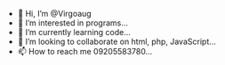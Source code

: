 - 👋 Hi, I’m @Virgoaug
- 👀 I’m interested in programs...
- 🌱 I’m currently learning code...
- 💞️ I’m looking to collaborate on html, php, JavaScript...
- 📫 How to reach me 09205583780...

<!---
Virgoaug/Virgoaug is a ✨ special ✨ repository because its `README.md` (this file) appears on your GitHub profile.
You can click the Preview link to take a look at your changes.
--->
